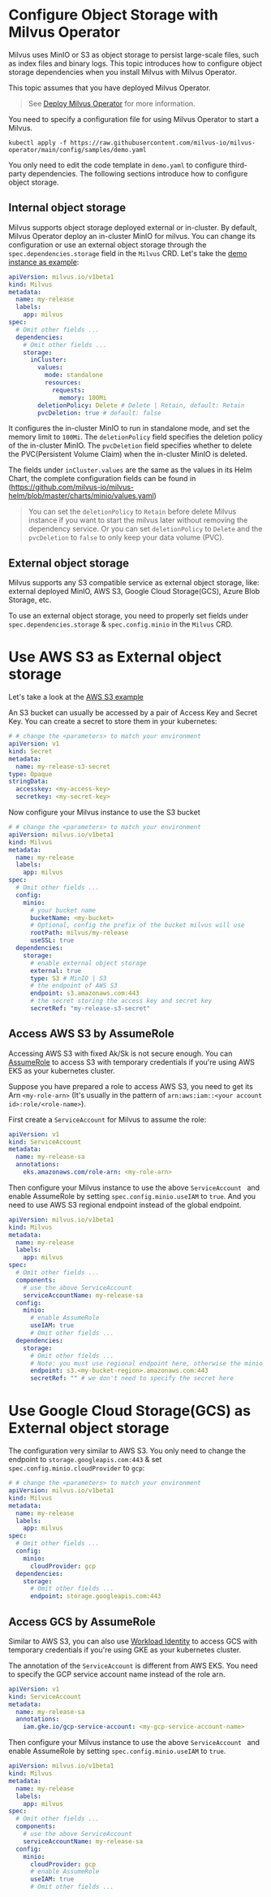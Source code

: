 # Configure Object Storage with Milvus Operator

Milvus uses MinIO or S3 as object storage to persist large-scale files, such as index files and binary logs. This topic introduces how to configure object storage dependencies when you install Milvus with Milvus Operator.

This topic assumes that you have deployed Milvus Operator.

> See [Deploy Milvus Operator](../installation/installation.md) for more information.

You need to specify a configuration file for using Milvus Operator to start a Milvus.

```shell
kubectl apply -f https://raw.githubusercontent.com/milvus-io/milvus-operator/main/config/samples/demo.yaml
```

You only need to edit the code template in `demo.yaml` to configure third-party dependencies. The following sections introduce how to configure object storage.


## Internal object storage

Milvus supports object storage deployed external or in-cluster. By default, Milvus Operator deploy an in-cluster MinIO for milvus. You can change its configuration or use an external object storage through the `spec.dependencies.storage` field in the `Milvus` CRD. Let's take the [demo instance as example](../../config/samples/demo.yaml):

```yaml
apiVersion: milvus.io/v1beta1
kind: Milvus
metadata:
  name: my-release
  labels:
    app: milvus
spec:
  # Omit other fields ...
  dependencies:
    # Omit other fields ...
    storage:
      inCluster:
        values:
          mode: standalone
          resources:
            requests:
              memory: 100Mi
        deletionPolicy: Delete # Delete | Retain, default: Retain
        pvcDeletion: true # default: false
```

It configures the in-cluster MinIO to run in standalone mode, and set the memory limit to `100Mi`. The `deletionPolicy` field specifies the deletion policy of the in-cluster MinIO.  The `pvcDeletion` field specifies whether to delete the PVC(Persistent Volume Claim) when the in-cluster MinIO is deleted.

The fields under `inCluster.values` are the same as the values in its Helm Chart, the complete configuration fields can be found in (https://github.com/milvus-io/milvus-helm/blob/master/charts/minio/values.yaml)

> You can set the `deletionPolicy` to `Retain` before delete Milvus instance if you want to start the milvus later without removing the dependency service.
> Or you can set `deletionPolicy` to `Delete` and the `pvcDeletion` to `false` to only keep your data volume (PVC).

## External object storage

Milvus supports any S3 compatible service as external object storage, like: external deployed MinIO, AWS S3, Google Cloud Storage(GCS), Azure Blob Storage, etc.

To use an external object storage, you need to properly set fields under `spec.dependencies.storage` & `spec.config.minio` in the `Milvus` CRD. 


# Use AWS S3 as External object storage
Let's take a look at the [AWS S3 example](../../config/samples/s3.yaml)

An S3 bucket can usually be accessed by a pair of Access Key and Secret Key. You can create a secret to store them in your kubernetes: 

```yaml
# # change the <parameters> to match your environment
apiVersion: v1
kind: Secret
metadata:
  name: my-release-s3-secret
type: Opaque
stringData:
  accesskey: <my-access-key>
  secretkey: <my-secret-key>
```

Now configure your Milvus instance to use the S3 bucket

```yaml
# # change the <parameters> to match your environment
apiVersion: milvus.io/v1beta1
kind: Milvus
metadata:
  name: my-release
  labels:
    app: milvus
spec:
  # Omit other fields ...
  config:
    minio:
      # your bucket name
      bucketName: <my-bucket>
      # Optional, config the prefix of the bucket milvus will use
      rootPath: milvus/my-release
      useSSL: true
  dependencies:
    storage:
      # enable external object storage
      external: true
      type: S3 # MinIO | S3
      # the endpoint of AWS S3
      endpoint: s3.amazonaws.com:443
      # the secret storing the access key and secret key
      secretRef: "my-release-s3-secret"
```


## Access AWS S3 by AssumeRole

Accessing AWS S3 with fixed Ak/Sk is not secure enough. You can [AssumeRole](https://docs.aws.amazon.com/STS/latest/APIReference/API_AssumeRole.html) to access S3 with temporary credentials if you're using AWS EKS as your kubernetes cluster.

Suppose you have prepared a role to access AWS S3, you need to get its Arn `<my-role-arn>` (It's usually in the pattern of `arn:aws:iam::<your account id>:role/<role-name>`).

First create a `ServiceAccount` for Milvus to assume the role:
  
```yaml
apiVersion: v1
kind: ServiceAccount
metadata:
  name: my-release-sa
  annotations:
    eks.amazonaws.com/role-arn: <my-role-arn>
```

Then configure your Milvus instance to use the above `ServiceAccount ` and enable AssumeRole by setting `spec.config.minio.useIAM` to `true`. And you need to use AWS S3 regional endpoint instead of the global endpoint.

```yaml
apiVersion: milvus.io/v1beta1
kind: Milvus
metadata:
  name: my-release
  labels:
    app: milvus
spec:
  # Omit other fields ...
  components:
    # use the above ServiceAccount
    serviceAccountName: my-release-sa
  config:
    minio:
      # enable AssumeRole
      useIAM: true
      # Omit other fields ...
  dependencies:
    storage:
      # Omit other fields ...
      # Note: you must use regional endpoint here, otherwise the minio client that milvus uses will fail to connect
      endpoint: s3.<my-bucket-region>.amazonaws.com:443
      secretRef: "" # we don't need to specify the secret here
```

# Use Google Cloud Storage(GCS) as External object storage

The configuration very similar to AWS S3. You only need to change the endpoint to `storage.googleapis.com:443` & set `spec.config.minio.cloudProvider` to `gcp`:

```yaml
# # change the <parameters> to match your environment
apiVersion: milvus.io/v1beta1
kind: Milvus
metadata:
  name: my-release
  labels:
    app: milvus
spec:
  # Omit other fields ...
  config:
    minio:
      cloudProvider: gcp
  dependencies:
    storage:
      # Omit other fields ...
      endpoint: storage.googleapis.com:443
```

## Access GCS by AssumeRole

Similar to AWS S3, you can also use [Workload Identity](https://cloud.google.com/kubernetes-engine/docs/how-to/workload-identity) to access GCS with temporary credentials if you're using GKE as your kubernetes cluster.

The annotation of the `ServiceAccount` is different from AWS EKS. You need to specify the GCP service account name instead of the role arn.

```yaml
apiVersion: v1
kind: ServiceAccount
metadata:
  name: my-release-sa
  annotations:
    iam.gke.io/gcp-service-account: <my-gcp-service-account-name>
```

Then configure your Milvus instance to use the above `ServiceAccount ` and enable AssumeRole by setting `spec.config.minio.useIAM` to `true`.

```yaml
apiVersion: milvus.io/v1beta1
kind: Milvus
metadata:
  name: my-release
  labels:
    app: milvus
spec:
  # Omit other fields ...
  components:
    # use the above ServiceAccount
    serviceAccountName: my-release-sa
  config:
    minio:
      cloudProvider: gcp
      # enable AssumeRole
      useIAM: true
      # Omit other fields ...
```